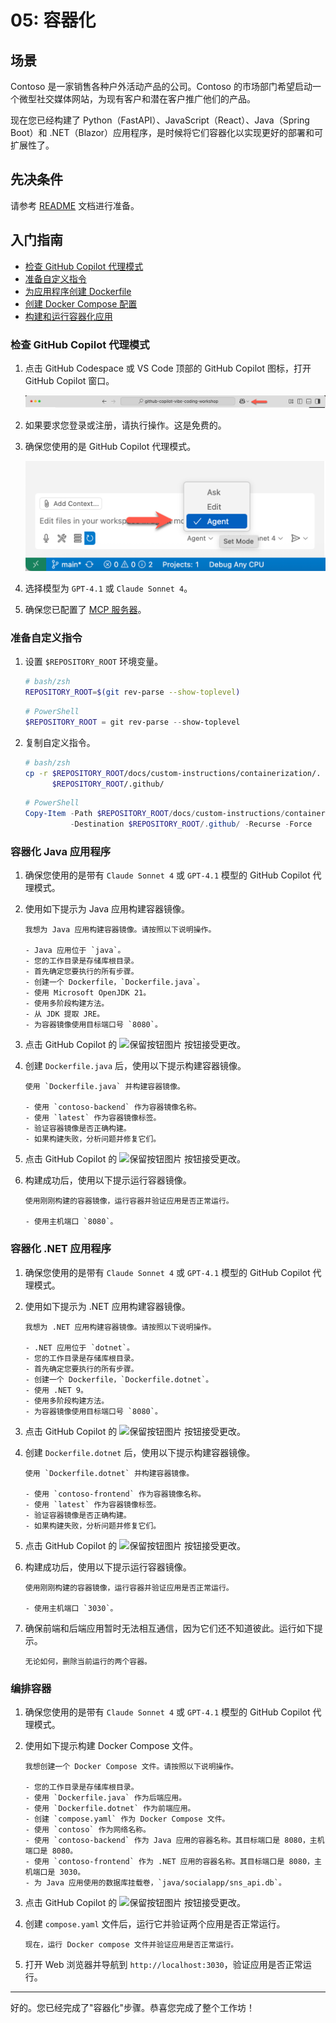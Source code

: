 # 05: 容器化

## 场景

Contoso 是一家销售各种户外活动产品的公司。Contoso 的市场部门希望启动一个微型社交媒体网站，为现有客户和潜在客户推广他们的产品。

现在您已经构建了 Python（FastAPI）、JavaScript（React）、Java（Spring Boot）和 .NET（Blazor）应用程序，是时候将它们容器化以实现更好的部署和可扩展性了。

## 先决条件

请参考 [README](../README.md) 文档进行准备。

## 入门指南

- [检查 GitHub Copilot 代理模式](#检查-github-copilot-代理模式)
- [准备自定义指令](#准备自定义指令)
- [为应用程序创建 Dockerfile](#为应用程序创建-dockerfile)
- [创建 Docker Compose 配置](#创建-docker-compose-配置)
- [构建和运行容器化应用](#构建和运行容器化应用)

### 检查 GitHub Copilot 代理模式

1. 点击 GitHub Codespace 或 VS Code 顶部的 GitHub Copilot 图标，打开 GitHub Copilot 窗口。

   ![打开 GitHub Copilot Chat](../../../docs/images/setup-02.png)

1. 如果要求您登录或注册，请执行操作。这是免费的。
1. 确保您使用的是 GitHub Copilot 代理模式。

   ![GitHub Copilot 代理模式](../../../docs/images/setup-03.png)

1. 选择模型为 `GPT-4.1` 或 `Claude Sonnet 4`。
1. 确保您已配置了 [MCP 服务器](./00-setup.md#设置-mcp-服务器)。

### 准备自定义指令

1. 设置 `$REPOSITORY_ROOT` 环境变量。

   ```bash
   # bash/zsh
   REPOSITORY_ROOT=$(git rev-parse --show-toplevel)
   ```

   ```powershell
   # PowerShell
   $REPOSITORY_ROOT = git rev-parse --show-toplevel
   ```

1. 复制自定义指令。

    ```bash
    # bash/zsh
    cp -r $REPOSITORY_ROOT/docs/custom-instructions/containerization/. \
          $REPOSITORY_ROOT/.github/
    ```

    ```powershell
    # PowerShell
    Copy-Item -Path $REPOSITORY_ROOT/docs/custom-instructions/containerization/* `
              -Destination $REPOSITORY_ROOT/.github/ -Recurse -Force
    ```

### 容器化 Java 应用程序

1. 确保您使用的是带有 `Claude Sonnet 4` 或 `GPT-4.1` 模型的 GitHub Copilot 代理模式。
1. 使用如下提示为 Java 应用构建容器镜像。

    ```text
    我想为 Java 应用构建容器镜像。请按照以下说明操作。

    - Java 应用位于 `java`。
    - 您的工作目录是存储库根目录。
    - 首先确定您要执行的所有步骤。
    - 创建一个 Dockerfile，`Dockerfile.java`。
    - 使用 Microsoft OpenJDK 21。
    - 使用多阶段构建方法。
    - 从 JDK 提取 JRE。
    - 为容器镜像使用目标端口号 `8080`。
    ```

1. 点击 GitHub Copilot 的 ![保留按钮图片](https://img.shields.io/badge/keep-blue) 按钮接受更改。

1. 创建 `Dockerfile.java` 后，使用以下提示构建容器镜像。

    ```text
    使用 `Dockerfile.java` 并构建容器镜像。

    - 使用 `contoso-backend` 作为容器镜像名称。
    - 使用 `latest` 作为容器镜像标签。
    - 验证容器镜像是否正确构建。
    - 如果构建失败，分析问题并修复它们。
    ```

1. 点击 GitHub Copilot 的 ![保留按钮图片](https://img.shields.io/badge/keep-blue) 按钮接受更改。

1. 构建成功后，使用以下提示运行容器镜像。

    ```text
    使用刚刚构建的容器镜像，运行容器并验证应用是否正常运行。
    
    - 使用主机端口 `8080`。
    ```

### 容器化 .NET 应用程序

1. 确保您使用的是带有 `Claude Sonnet 4` 或 `GPT-4.1` 模型的 GitHub Copilot 代理模式。
1. 使用如下提示为 .NET 应用构建容器镜像。

    ```text
    我想为 .NET 应用构建容器镜像。请按照以下说明操作。

    - .NET 应用位于 `dotnet`。
    - 您的工作目录是存储库根目录。
    - 首先确定您要执行的所有步骤。
    - 创建一个 Dockerfile，`Dockerfile.dotnet`。
    - 使用 .NET 9。
    - 使用多阶段构建方法。
    - 为容器镜像使用目标端口号 `8080`。
    ```

1. 点击 GitHub Copilot 的 ![保留按钮图片](https://img.shields.io/badge/keep-blue) 按钮接受更改。

1. 创建 `Dockerfile.dotnet` 后，使用以下提示构建容器镜像。

    ```text
    使用 `Dockerfile.dotnet` 并构建容器镜像。

    - 使用 `contoso-frontend` 作为容器镜像名称。
    - 使用 `latest` 作为容器镜像标签。
    - 验证容器镜像是否正确构建。
    - 如果构建失败，分析问题并修复它们。
    ```

1. 点击 GitHub Copilot 的 ![保留按钮图片](https://img.shields.io/badge/keep-blue) 按钮接受更改。

1. 构建成功后，使用以下提示运行容器镜像。

    ```text
    使用刚刚构建的容器镜像，运行容器并验证应用是否正常运行。
    
    - 使用主机端口 `3030`。
    ```

1. 确保前端和后端应用暂时无法相互通信，因为它们还不知道彼此。运行如下提示。

    ```text
    无论如何，删除当前运行的两个容器。
    ```

### 编排容器

1. 确保您使用的是带有 `Claude Sonnet 4` 或 `GPT-4.1` 模型的 GitHub Copilot 代理模式。
1. 使用如下提示构建 Docker Compose 文件。

    ```text
    我想创建一个 Docker Compose 文件。请按照以下说明操作。
    
    - 您的工作目录是存储库根目录。
    - 使用 `Dockerfile.java` 作为后端应用。
    - 使用 `Dockerfile.dotnet` 作为前端应用。
    - 创建 `compose.yaml` 作为 Docker Compose 文件。
    - 使用 `contoso` 作为网络名称。
    - 使用 `contoso-backend` 作为 Java 应用的容器名称。其目标端口是 8080，主机端口是 8080。
    - 使用 `contoso-frontend` 作为 .NET 应用的容器名称。其目标端口是 8080，主机端口是 3030。
    - 为 Java 应用使用的数据库挂载卷，`java/socialapp/sns_api.db`。
    ```

1. 点击 GitHub Copilot 的 ![保留按钮图片](https://img.shields.io/badge/keep-blue) 按钮接受更改。

1. 创建 `compose.yaml` 文件后，运行它并验证两个应用是否正常运行。

    ```text
    现在，运行 Docker compose 文件并验证应用是否正常运行。
    ```

1. 打开 Web 浏览器并导航到 `http://localhost:3030`，验证应用是否正常运行。

---

好的。您已经完成了"容器化"步骤。恭喜您完成了整个工作坊！
